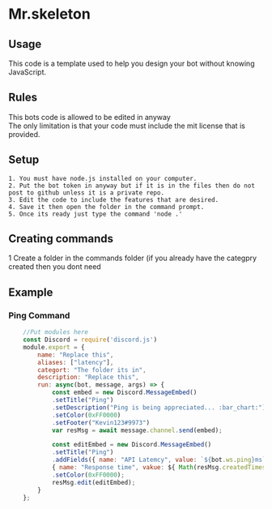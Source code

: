 # Mr.skeleton
## Usage
This code is a template used to help you design your bot without knowing JavaScript.

## Rules
This bots code is allowed to be edited in anyway
<br>
The only limitation is that your code must include the mit license that is provided.

## Setup
    1. You must have node.js installed on your computer.
    2. Put the bot token in anyway but if it is in the files then do not post to github unless it is a private repo.
    3. Edit the code to include the features that are desired.
    4. Save it then open the folder in the command prompt.
    5. Once its ready just type the command 'node .'

## Creating commands
1 Create a folder in the commands folder (if you already have the categpry created then you dont need  
## Example
### Ping Command
```javascript
    //Put modules here
    const Discord = require('discord.js')
    module.export = {
        name: "Replace this",
        aliases: ["latency"],
        categort: "The folder its in",
        description: "Replace this",
        run: async(bot, message, args) => {
            const embed = new Discord.MessageEmbed()
            .setTitle("Ping")
            .setDescription("Ping is being appreciated... :bar_chart:")
            .setColor(0xFF0000)
            .setFooter("Kevin123#9973")
            var resMsg = await message.channel.send(embed);

            const editEmbed = new Discord.MessageEmbed()
            .setTitle("Ping")
            .addFields({ name: "API Latemcy", value: `${bot.ws.ping}ms`, inline: false },
            { name: "Response time", vakue: ${ Math(resMsg.createdTimestamp - message.createdTimestamp) }})
            .setColor(0xFF0000);
            resMsg.edit(editEmbed);
        }
    };
